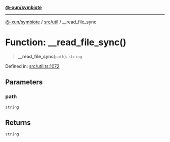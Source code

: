 [**@-xun/symbiote**](../../../README.md)

***

[@-xun/symbiote](../../../README.md) / [src/util](../README.md) / \_\_read\_file\_sync

# Function: \_\_read\_file\_sync()

> **\_\_read\_file\_sync**(`path`): `string`

Defined in: [src/util.ts:1072](https://github.com/Xunnamius/symbiote/blob/559506ed93a747d618979a74bc2b1db446959ba9/src/util.ts#L1072)

## Parameters

### path

`string`

## Returns

`string`
